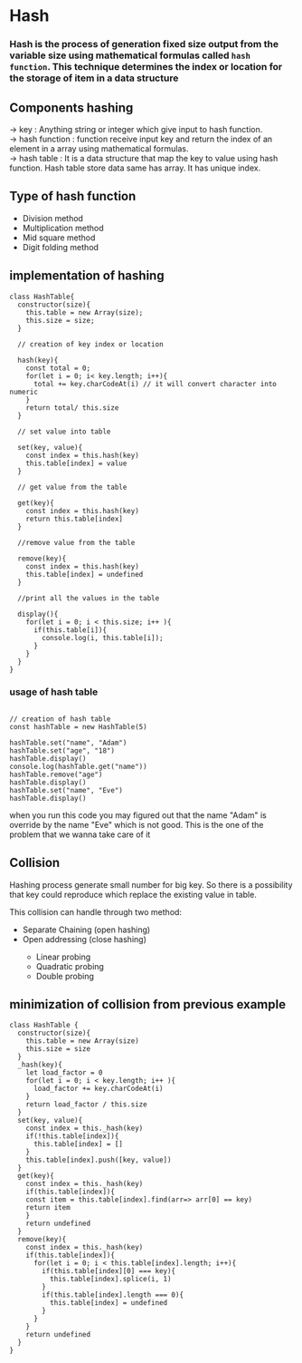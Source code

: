 # Hash

### Hash is the process of generation fixed size output from the variable size using mathematical formulas called `hash function`. This technique determines the index or location for the storage of item in a data structure 

## Components hashing

-> key : Anything string or integer which give input to hash function.<br />
-> hash function : function receive input key and return the index of an element in a array using mathematical formulas. <br />
-> hash table : It is a data structure that map the key to value using hash function. Hash table store data same has array. It has unique index.<br />


## Type of hash function 

<ul>
  <li>Division method</li>
  <li>Multiplication method</li>
  <li>Mid square method</li>
  <li>Digit folding method</li>
</ul>

## implementation of hashing

```
class HashTable{
  constructor(size){
    this.table = new Array(size);
    this.size = size;
  }

  // creation of key index or location

  hash(key){
    const total = 0;
    for(let i = 0; i< key.length; i++){
      total += key.charCodeAt(i) // it will convert character into numeric
    }
    return total/ this.size
  }

  // set value into table

  set(key, value){
    const index = this.hash(key)
    this.table[index] = value
  }

  // get value from the table

  get(key){
    const index = this.hash(key)
    return this.table[index]
  }

  //remove value from the table

  remove(key){
    const index = this.hash(key)
    this.table[index] = undefined
  }

  //print all the values in the table

  display(){
    for(let i = 0; i < this.size; i++ ){
      if(this.table[i]){
        console.log(i, this.table[i]);
      }
    }
  }
}
```

### usage of hash table

```

// creation of hash table 
const hashTable = new HashTable(5)

hashTable.set("name", "Adam")
hashTable.set("age", "18")
hashTable.display()
console.log(hashTable.get("name"))
hashTable.remove("age")
hashTable.display()
hashTable.set("name", "Eve")
hashTable.display()
```

when you run this code you may figured out that the name "Adam" is override by the name "Eve" which is not good. This is the one of the problem that we wanna take care of it 

## Collision

Hashing process generate small number for big key. So there is a possibility that key could reproduce which replace the existing value in table.

This collision can handle through two method:
<ul>
  <li>Separate Chaining (open hashing)</li>
  <li>Open addressing (close hashing)</li>
  <ul>
    <li>Linear probing</li>
    <li>Quadratic probing</li>
    <li>Double probing</li>
  </ul>
</ul>

## minimization of collision from previous example

```
class HashTable {
  constructor(size){
    this.table = new Array(size)
    this.size = size
  }
  _hash(key){
    let load_factor = 0
    for(let i = 0; i < key.length; i++ ){
      load_factor += key.charCodeAt(i)
    }
    return load_factor / this.size
  }
  set(key, value){
    const index = this._hash(key)
    if(!this.table[index]){
      this.table[index] = []
    }
    this.table[index].push([key, value])
  }
  get(key){
    const index = this._hash(key)
    if(this.table[index]){
    const item = this.table[index].find(arr=> arr[0] == key)
    return item
    }
    return undefined 
  }
  remove(key){
    const index = this._hash(key)
    if(this.table[index]){
      for(let i = 0; i < this.table[index].length; i++){
        if(this.table[index][0] === key){
          this.table[index].splice(i, 1)
        }
        if(this.table[index].length === 0){
          this.table[index] = undefined
        }
      }
    }
    return undefined
  }
}
```